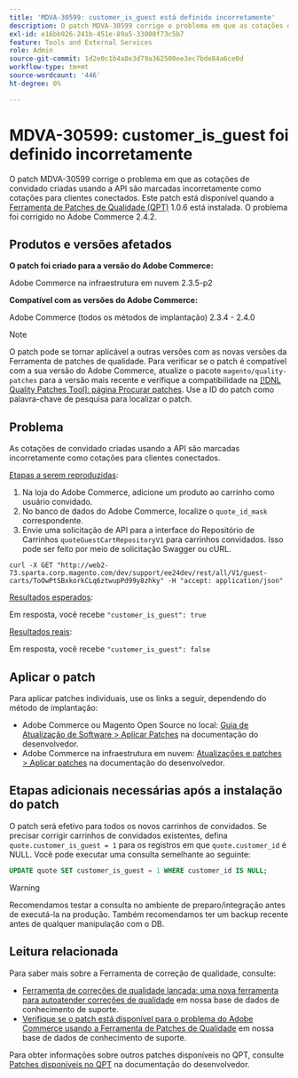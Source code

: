 ```yaml
---
title: 'MDVA-30599: customer_is_guest está definido incorretamente'
description: O patch MDVA-30599 corrige o problema em que as cotações de convidado criadas usando a API são marcadas incorretamente como cotações para clientes conectados. Este patch está disponível quando a [Ferramenta de correções de qualidade (QPT)](/help/announcements/adobe-commerce-announcements/magento-quality-patches-released-new-tool-to-self-serve-quality-patches.md) 1.0.6 está instalada. O problema foi corrigido no Adobe Commerce 2.4.2.
exl-id: e16bb926-241b-451e-89a5-33000f73c5b7
feature: Tools and External Services
role: Admin
source-git-commit: 1d2e0c1b4a8e3d79a362500ee3ec7bde84a6ce0d
workflow-type: tm+mt
source-wordcount: '446'
ht-degree: 0%

---
```


# MDVA-30599: customer_is_guest foi definido incorretamente

O patch MDVA-30599 corrige o problema em que as cotações de convidado criadas usando a API são marcadas incorretamente como cotações para clientes conectados. Este patch está disponível quando a [Ferramenta de Patches de Qualidade (QPT)](/help/announcements/adobe-commerce-announcements/magento-quality-patches-released-new-tool-to-self-serve-quality-patches.md) 1.0.6 está instalada. O problema foi corrigido no Adobe Commerce 2.4.2.

## Produtos e versões afetados

**O patch foi criado para a versão do Adobe Commerce:**

Adobe Commerce na infraestrutura em nuvem 2.3.5-p2

**Compatível com as versões do Adobe Commerce:**

Adobe Commerce (todos os métodos de implantação) 2.3.4 - 2.4.0

>[!NOTE]
>
>O patch pode se tornar aplicável a outras versões com as novas versões da Ferramenta de patches de qualidade. Para verificar se o patch é compatível com a sua versão do Adobe Commerce, atualize o pacote `magento/quality-patches` para a versão mais recente e verifique a compatibilidade na [[!DNL Quality Patches Tool]: página Procurar patches](https://devdocs.magento.com/quality-patches/tool.html#patch-grid). Use a ID do patch como palavra-chave de pesquisa para localizar o patch.

## Problema

As cotações de convidado criadas usando a API são marcadas incorretamente como cotações para clientes conectados.

<u>Etapas a serem reproduzidas</u>:

1. Na loja do Adobe Commerce, adicione um produto ao carrinho como usuário convidado.
1. No banco de dados do Adobe Commerce, localize o `quote_id_mask` correspondente.
1. Envie uma solicitação de API para a interface do Repositório de Carrinhos `quoteGuestCartRepositoryV1` para carrinhos convidados. Isso pode ser feito por meio de solicitação Swagger ou cURL.

```curl
curl -X GET "http://web2-73.sparta.corp.magento.com/dev/support/ee24dev/rest/all/V1/guest-carts/ToOwPtSBxkorkCLq6ztwupPd99y8zhky" -H "accept: application/json"
```

<u>Resultados esperados</u>:

Em resposta, você recebe `"customer_is_guest": true`

<u>Resultados reais</u>:

Em resposta, você recebe `"customer_is_guest": false`

## Aplicar o patch

Para aplicar patches individuais, use os links a seguir, dependendo do método de implantação:

* Adobe Commerce ou Magento Open Source no local: [Guia de Atualização de Software > Aplicar Patches](https://devdocs.magento.com/guides/v2.4/comp-mgr/patching/mqp.html) na documentação do desenvolvedor.
* Adobe Commerce na infraestrutura em nuvem: [Atualizações e patches > Aplicar patches](https://devdocs.magento.com/cloud/project/project-patch.html) na documentação do desenvolvedor.

## Etapas adicionais necessárias após a instalação do patch

O patch será efetivo para todos os novos carrinhos de convidados. Se precisar corrigir carrinhos de convidados existentes, defina `quote.customer_is_guest = 1` para os registros em que `quote.customer_id` é NULL. Você pode executar uma consulta semelhante ao seguinte:

```sql
UPDATE quote SET customer_is_guest = 1 WHERE customer_id IS NULL;
```

>[!WARNING]
>
>Recomendamos testar a consulta no ambiente de preparo/integração antes de executá-la na produção. Também recomendamos ter um backup recente antes de qualquer manipulação com o DB.

## Leitura relacionada

Para saber mais sobre a Ferramenta de correção de qualidade, consulte:

* [Ferramenta de correções de qualidade lançada: uma nova ferramenta para autoatender correções de qualidade](/help/announcements/adobe-commerce-announcements/magento-quality-patches-released-new-tool-to-self-serve-quality-patches.md) em nossa base de dados de conhecimento de suporte.
* [Verifique se o patch está disponível para o problema do Adobe Commerce usando a Ferramenta de Patches de Qualidade](/help/support-tools/patches-available-in-qpt-tool/check-patch-for-magento-issue-with-magento-quality-patches.md) em nossa base de dados de conhecimento de suporte.

Para obter informações sobre outros patches disponíveis no QPT, consulte [Patches disponíveis no QPT](https://devdocs.magento.com/quality-patches/tool.html#patch-grid) na documentação do desenvolvedor.
